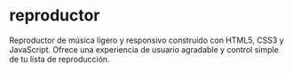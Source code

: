 # reproductor
Reproductor de música ligero y responsivo construido con HTML5, CSS3 y JavaScript. Ofrece una experiencia de usuario agradable y control simple de tu lista de reproducción.
